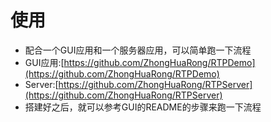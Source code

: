 # 使用

* 配合一个GUI应用和一个服务器应用，可以简单跑一下流程
* GUI应用:[https://github.com/ZhongHuaRong/RTPDemo](https://github.com/ZhongHuaRong/RTPDemo)
* Server:[https://github.com/ZhongHuaRong/RTPServer](https://github.com/ZhongHuaRong/RTPServer)
* 搭建好之后，就可以参考GUI的README的步骤来跑一下流程